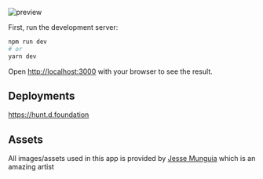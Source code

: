![preview](./treasure-hunt.gif)

First, run the development server:

```bash
npm run dev
# or
yarn dev
```

Open [http://localhost:3000](http://localhost:3000) with your browser to see the result.

## Deployments

https://hunt.d.foundation

## Assets

All images/assets used in this app is provided by [Jesse Munguia](https://jesse-m.itch.io/) which is an amazing artist
